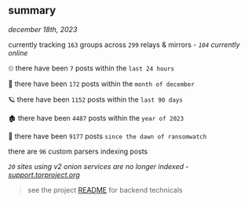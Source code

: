 
## summary
_december 18th, 2023_

currently tracking `163` groups across `299` relays & mirrors - _`104` currently online_

⏲ there have been `7` posts within the `last 24 hours`

🦈 there have been `172` posts within the `month of december`

🪐 there have been `1152` posts within the `last 90 days`

🏚 there have been `4487` posts within the `year of 2023`

🦕 there have been `9177` posts `since the dawn of ransomwatch`

there are `96` custom parsers indexing posts

_`20` sites using v2 onion services are no longer indexed - [support.torproject.org](https://support.torproject.org/onionservices/v2-deprecation/)_

> see the project [README](https://github.com/joshhighet/ransomwatch#ransomwatch--) for backend technicals
